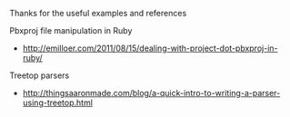 Thanks for the useful examples and references

Pbxproj file manipulation in Ruby

- http://emilloer.com/2011/08/15/dealing-with-project-dot-pbxproj-in-ruby/

Treetop parsers

- http://thingsaaronmade.com/blog/a-quick-intro-to-writing-a-parser-using-treetop.html
